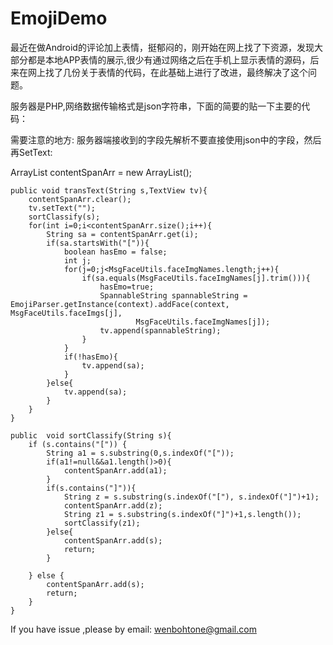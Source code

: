 EmojiDemo
=========

最近在做Android的评论加上表情，挺郁闷的，刚开始在网上找了下资源，发现大部分都是本地APP表情的展示,很少有通过网络之后在手机上显示表情的源码，后来在网上找了几份关于表情的代码，在此基础上进行了改进，最终解决了这个问题。

服务器是PHP,网络数据传输格式是json字符串，下面的简要的贴一下主要的代码：

需要注意的地方: 服务器端接收到的字段先解析不要直接使用json中的字段，然后再SetText:

ArrayList<String> contentSpanArr = new ArrayList<String>();

	public void transText(String s,TextView tv){
		contentSpanArr.clear();
		tv.setText("");
		sortClassify(s);
		for(int i=0;i<contentSpanArr.size();i++){
			String sa = contentSpanArr.get(i);
			if(sa.startsWith("[")){
				boolean hasEmo = false;
				int j;
				for(j=0;j<MsgFaceUtils.faceImgNames.length;j++){
					if(sa.equals(MsgFaceUtils.faceImgNames[j].trim())){
						hasEmo=true;
						SpannableString spannableString = EmojiParser.getInstance(context).addFace(context, MsgFaceUtils.faceImgs[j],
								MsgFaceUtils.faceImgNames[j]);
						tv.append(spannableString);
					}
				}
				if(!hasEmo){
					tv.append(sa);
				}
			}else{
				tv.append(sa);
			}
		}
	}

	public  void sortClassify(String s){
		if (s.contains("[")) {
			String a1 = s.substring(0,s.indexOf("["));
			if(a1!=null&&a1.length()>0){
				contentSpanArr.add(a1);
			}
			if(s.contains("]")){
				String z = s.substring(s.indexOf("["), s.indexOf("]")+1);
				contentSpanArr.add(z);
				String z1 = s.substring(s.indexOf("]")+1,s.length());
				sortClassify(z1);
			}else{
				contentSpanArr.add(s);
				return;
			}

		} else {
			contentSpanArr.add(s);
			return;
		}
	}

If you have issue ,please by email: wenbohtone@gmail.com
